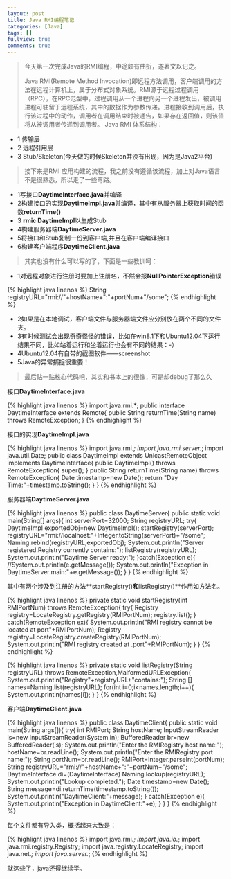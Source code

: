 ```yaml
---
layout: post
title: Java RMI编程笔记
categories: [Java]
tags: []
fullview: true
comments: true
---
```

>今天第一次完成Java的RMI编程，中途颇有曲折，遂著文以记之。
>
>Java RMI(Remote Method Invocation)即远程方法调用，客户端调用的方法在远程计算机上，属于分布式对象系统。RMI源于远程过程调用（RPC），在RPC范型中，过程调用从一个进程向另一个进程发出，被调用进程可驻留于远程系统，其中的数据作为参数传递。进程接收到调用后，执行该过程中的动作，调用者在调用结束时被通告，如果存在返回值，则该值将从被调用者传递到调用者。
>Java RMI 体系结构：
* 1 传输层
* 2 远程引用层
* 3 Stub/Skeleton(今天做的时候Skeleton并没有出现，因为是Java2平台)
>
>接下来是RMI 应用构建的流程，我之前没有遵循该流程，加上对Java语言不是很熟悉，所以走了一些弯路。
* 1写接口**DaytimeInterface.java**并编译
* 2构建接口的实现**DaytimeImpl.java**并编译，其中有从服务器上获取时间的函数**returnTime()**
* 3 **rmic DaytimeImpl**以生成Stub
* 4构建服务器端**DaytimeServer.java**
* 5将接口和Stub复制一份到客户端,并且在客户端编译接口
* 6构建客户端程序**DaytimeClient.java**
>
>其实也没有什么可以写的了，下面是一些教训呵：
>
* 1对远程对象进行注册时要加上注册名，不然会报**NullPointerException**错误

{% highlight java linenos %}
String registryURL="rmi://"+hostName+":"+portNum+"/some";
{% endhighlight %}

* 2如果是在本地调试，客户端文件与服务器端文件应分别放在两个不同的文件夹。
* 3有时候测试会出现奇奇怪怪的错误，比如在win8.1下和Ubuntu12.04下运行结果不同，比如站着运行和坐着运行也会有不同的结果：-）
* 4Ubuntu12.04有自带的截图软件——screenshot
* 5Java的异常捕捉很重要！
>
>最后贴一贴核心代码吧，其实和书本上的很像，可是却debug了那么久
>
接口**DaytimeInterface.java**

{% highlight java linenos %}
import java.rmi.*;
public interface DaytimeInterface extends Remote{
public String returnTime(String name) throws RemoteException;
}
{% endhighlight %}

接口的实现**DaytimeImpl.java**

{% highlight java linenos %}
import java.rmi.*;
import java.rmi.server.*;
import java.util.Date;
public class DaytimeImpl extends UnicastRemoteObject implements DaytimeInterface{
public DaytimeImpl() throws RemoteException{
super();
}
public String returnTime(String name) throws RemoteException{
Date timestamp=new Date();
return "Day Time:"+timestamp.toString();
}
}
{% endhighlight %}

服务器端**DaytimeServer.java**

{% highlight java linenos %}
public class DaytimeServer{
public static void main(String[] args){
int serverPort=32000;
String registryURL;
try{
DaytimeImpl exportedObj=new DaytimeImpl();
startRegistry(serverPort);
registryURL="rmi://localhost:"+Integer.toString(serverPort)+"/some";
Naming.rebind(registryURL,exportedObj);
System.out.println("Server registered.Registry currently contains:");
listRegistry(registryURL);
System.out.println("Daytime Server ready:");
}catch(Exception e){
//System.out.println(e.getMessage());
System.out.println("Exception in DaytimeServer.main:"+e.getMessage());
}
}
{% endhighlight %}

其中有两个涉及到注册的方法**startRegistry()**和**listRegistry()**作用如方法名。

{% highlight java linenos %}
private static void startRegistry(int RMIPortNum) throws RemoteException{
try{
Registry registry=LocateRegistry.getRegistry(RMIPortNum);
registry.list();
}
catch(RemoteException ex){
System.out.println("RMI registry cannot be located at port"+RMIPortNum);
Registry registry=LocateRegistry.createRegistry(RMIPortNum);
System.out.println("RMI registry created at .port"+RMIPortNum);
}
}
{% endhighlight %}


{% highlight java linenos %}
private static void listRegistry(String registryURL) throws RemoteException,MalformedURLException{
System.out.println("Registry"+registryURL+"contains:");
String [] names=Naming.list(registryURL);
for(int i=0;i<names.length;i++){
System.out.println(names[i]);
}
}
{% endhighlight %}

客户端**DaytimeClient.java**

{% highlight java linenos %}
public class DaytimeClient{
public static void main(String args[]){
try{
int RMIPort;
String hostName;
InputStreamReader is=new InputStreamReader(System.in);
BufferedReader br=new BufferedReader(is);
System.out.println("Enter the RMIRegistry host name:");
hostName=br.readLine();
System.out.println("Enter the RMIRegistry port name:");
String portNum=br.readLine();
RMIPort=Integer.parseInt(portNum);
String registryURL="rmi://"+hostName+":"+portNum+"/some";
DaytimeInterface di=(DaytimeInterface) Naming.lookup(registryURL);
System.out.println("Lookup completed.");
Date timestamp=new Date();
String message=di.returnTime(timestamp.toString());
System.out.println("DaytimeClient:"+message);
}
catch(Exception e){
System.out.println("Exception in DaytimeClient:"+e);
}
}
}
{% endhighlight %}

每个文件都有导入类，概括起来大致是：

{% highlight java linenos %}
import java.rmi.*;
import java.io.*;
import java.rmi.registry.Registry;
import java.registry.LocateRegistry;
import java.net.*;
import java.server.*;
{% endhighlight %}

就这些了，java还得继续学。